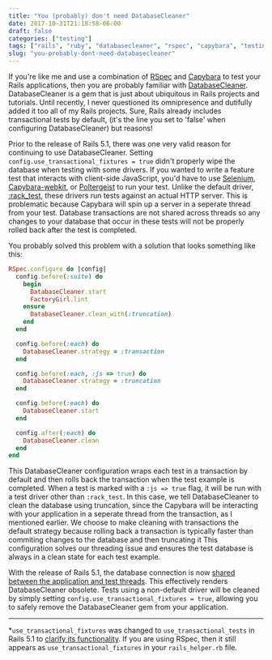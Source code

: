 ```yaml
---
title: "You (probably) don't need DatabaseCleaner"
date: 2017-10-31T21:18:58-06:00
draft: false
categories: ["testing"]
tags: ["rails", "ruby", "databasecleaner", "rspec", "capybara", "testing", "tdd"]
slug: "you-probably-dont-need-databasecleaner"
---
```



If you're like me and use a combination of [RSpec](https://github.com/rspec/rspec-rails) and [Capybara](https://github.com/teamcapybara/capybara) to test your Rails applications, then you are probably familiar with [DatabaseCleaner](https://github.com/DatabaseCleaner/database_cleaner). DatabaseCleaner is a gem that is just about ubiquitous in Rails projects and tutorials. Until recently, I never questioned its omnipresence and dutifully added it too all of my Rails projects. Sure, Rails already includes transactional tests by default, (it's the line you set to 'false' when configuring DatabaseCleaner) but reasons!

Prior to the release of Rails 5.1, there was one very valid reason for continuing to use DatabaseCleaner. Setting `config.use_transactional_fixtures = true` didn't properly wipe the database when testing with some drivers. If you wanted to write a feature test that interacts with client-side JavaScript, you'd have to use [Selenium](https://github.com/SeleniumHQ/selenium), [Capybara-webkit](https://github.com/thoughtbot/capybara-webkit), or [Poltergeist](https://github.com/teampoltergeist/poltergeist) to run your test. Unlike the default driver, [:rack_test](https://github.com/rack-test/rack-test), these drivers run tests against an actual HTTP server. This is problematic because Capybara will spin up a server in a seperate thread from your test. Database transactions are not shared across threads so any changes to your database that occur in these tests will not be properly rolled back after the test is completed.

You probably solved this problem with a solution that looks something like this:

```ruby
RSpec.configure do |config|
  config.before(:suite) do
    begin
      DatabaseCleaner.start
      FactoryGirl.lint
    ensure
      DatabaseCleaner.clean_with(:truncation)
    end
  end

  config.before(:each) do
    DatabaseCleaner.strategy = :transaction
  end

  config.before(:each, :js => true) do
    DatabaseCleaner.strategy = :truncation
  end

  config.before(:each) do
    DatabaseCleaner.start
  end

  config.after(:each) do
    DatabaseCleaner.clean
  end
end
```

This DatabaseCleaner configuration wraps each test in a transaction by default and then rolls back the transaction when the test example is completed. When a test is marked with a `:js => true` flag, it will be run with a test driver other than `:rack_test`. In this case, we tell DatabaseCleaner to clean the database using truncation, since the Capybara will be interacting with your application in a seperate thread from the transaction, as I mentioned earlier. We choose to make cleaning with transactions the default strategy because rolling back a transaction is typically faster than commiting changes to the database and then truncating it This configuration solves our threading issue and ensures the test database is always in a clean state for each test example.

With the release of Rails 5.1, the database connection is now [shared between the application and test threads](https://github.com/rails/rails/pull/28083). This effectively renders DatabaseCleaner obsolete. Tests using a non-default driver will be cleaned by simply setting `config.use_transactional_fixtures = true`, allowing you to safely remove the DatabaseCleaner gem from your application.

---

*`use_transactional_fixtures` was changed to `use_transactional_tests` in Rails 5.1 to [clarify its functionality](https://blog.bigbinary.com/2016/05/26/rails-5-renamed-transactional-fixtures-to-transactional-tests.html). If you are using RSpec, then it still appears as `use_transactional_fixtures` in your `rails_helper.rb` file.
